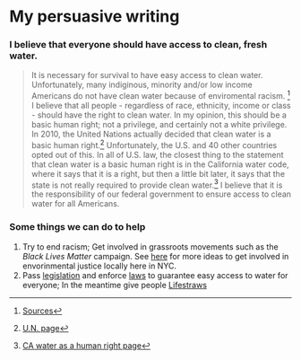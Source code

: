 # My persuasive writing

### I believe that everyone should have access to clean, fresh water.


> It is necessary for survival to have easy access to clean water. Unfortunately, many indiginous, minority and/or low income Americans do not have clean water because of enviromental racism. [^1] I believe that all people - regardless of race, ethnicity, income or class - should have the right to clean water. In my opinion, this should be a basic human right; not a privilege, and certainly not a white privilege. 
> In 2010, the United Nations actually decided that clean water is a basic human right.[^2]
Unfortunately, the U.S. and 40 other countries opted out of this. In all of U.S. law, the closest thing to the statement that clean water is a basic human right is in the California water code, where it says that it is a right, but then a little bit later, it says that the state is not really required to provide clean water.[^3] I believe that it is the responsibility of our federal government to ensure access to clean water for all Americans.


### Some things we can do to help


1. Try to end racism; Get involved in grassroots movements such as the *Black Lives Matter* campaign. See [here](https://sites.google.com/a/owu.edu/nyc-environmental-racism/what-is-being-done-to-combat-environmental-racism) for more ideas to get involved in envorinmental justice locally here in NYC.
2. Pass [legislation](https://www.congress.gov/bill/116th-congress/house-bill/5986/text) and enforce [laws](https://www.msn.com/en-us/news/us/civil-rights-enforcement-can-help-end-environmental-racism/ar-BB1b0ZSO?fbclid=IwAR3sRhDw8QXWoKj9CQpmmux2jHkW9zVOm90UGTZS-0_i_snY5XUXWJ4M038) to guarantee easy access to water for everyone; In the meantime give people [Lifestraws](https://www.lifestraw.com/)


[^1]: [Sources](https://joshuajohncohen.github.io/citations1.html)
[^2]: [U.N. page](https://www.un.org/waterforlifedecade/human_right_to_water.shtml)
[^3]: [CA water as a human right page](http://leginfo.legislature.ca.gov/faces/codes_displaySection.xhtml?lawCode=WAT&sectionNum=106.3)
